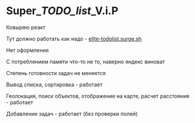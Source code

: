 # Super\__TODO_list_\_V.i.P

Ковыряю реакт

Тут должно работать как надо - [elite-todolist.surge.sh](elite-todolist.surge.sh)

Нет оформления

С потреблением памяти что-то не то, наверно яндекс виноват

Степень готовности задач не меняется

Вывод списка, сортировка - работает

Геолокация, поиск объектов, отображение на карте, расчет расстояния - работает

Добавление задач - работает (без проверки полей)
